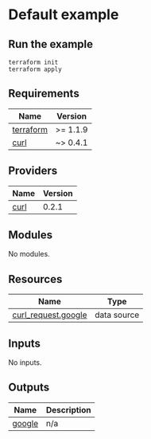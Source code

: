 # Default example

## Run the example

```shell
terraform init
terraform apply
```

<!-- BEGIN_TF_DOCS -->
## Requirements

| Name | Version |
|------|---------|
| <a name="requirement_terraform"></a> [terraform](#requirement\_terraform) | >= 1.1.9 |
| <a name="requirement_curl"></a> [curl](#requirement\_curl) | ~> 0.4.1 |

## Providers

| Name | Version |
|------|---------|
| <a name="provider_curl"></a> [curl](#provider\_curl) | 0.2.1 |

## Modules

No modules.

## Resources

| Name | Type |
|------|------|
| [curl_request.google](https://registry.terraform.io/providers/marcofranssen/curl/latest/docs/data-sources/request) | data source |

## Inputs

No inputs.

## Outputs

| Name | Description |
|------|-------------|
| <a name="output_google"></a> [google](#output\_google) | n/a |
<!-- END_TF_DOCS -->
